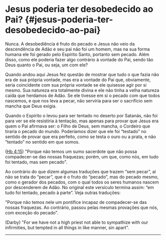 # Jesus poderia ter desobedecido ao Pai? {#jesus-poderia-ter-desobedecido-ao-pai}

Nunca. A desobediência é fruto do pecado e Jesus não veio da descendência de Adão e seu pai não foi um homem, mas na sua forma humana ele foi gerado pelo Espírito Santo, portanto sem pecado. Além disso, como ele poderia fazer algo contrário à vontade do Pai, sendo tão Deus quanto o Pai, ou seja, um com ele?

Quando andou aqui Jesus fez questão de mostrar que tudo o que fazia não era de sua própria vontade, mas era a vontade do Pai que, obviamente, seria coincidente com sua própria vontade se ele quisesse agir por si mesmo. Sua natureza era totalmente divina e ele não tinha a velha natureza caída que herdamos de Adão. Se ele tivesse em si o pecado com que todos nascemos, e que nos leva a pecar, não serviria para ser o sacrifício sem mancha que Deus exigia.

Quando o Espírito o levou para ser tentado no deserto por Satanás, não foi para ver se ele resistiria à tentação, mas apenas para provar que Jesus era quem o Pai afirmava ser: o Filho de Deus, sem mancha, o Cordeiro que tiraria o pecado do mundo. Poderíamos dizer que ele foi “testado” no sentido de provar que era perfeito, como se testa o ouro ou a prata, e não “tentado” no sentido em que somos.

([Hb 4:15](http://bibliaonline.com.br/acf/hb/4/15)) &quot;Porque não temos um sumo sacerdote que não possa compadecer-se das nossas fraquezas; porém, um que, como nós, em tudo foi tentado, mas sem pecado&quot;.

Ao contrário do que dizem algumas traduções que trazem “sem pecar”, aí não se trata do “pecar”, que é o fruto do “pecado”, mas do pecado mesmo, como o gerador dos pecados, com o qual todos os seres humanos nascem por descenderem de Adão. No original este versículo termina assim: “em tudo foi tentado, pecado à parte”. Veja outras traduções:

&quot;Porque não temos nele um pontífice incapaz de compadecer-se das nossas fraquezas. Ao contrário, passou pelas mesmas provações que nós, com exceção do pecado”.

(Darby) &quot;For we have not a high priest not able to sympathize with our infirmities, but tempted in all things in like manner, sin apart”.

*****